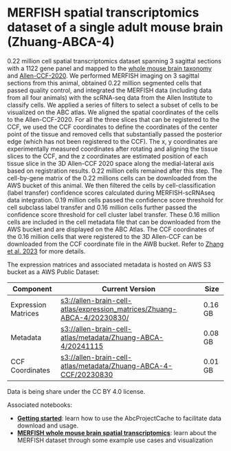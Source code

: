 # MERFISH spatial transcriptomics dataset of a single adult mouse brain (Zhuang-ABCA-4)

0.22 million cell spatial transcriptomics dataset spanning 3 sagittal sections
with a 1122 gene panel and mapped to the  [whole mouse brain taxonomy](WMB-taxonomy.md) and
[Allen-CCF-2020](Allen-CCF-2020.md). We performed MERFISH imaging on 3 sagittal sections from
this animal, obtained 0.22 million segmented cells that passed quality control,
and integrated the MERFISH data (including data from all four animals) with the
scRNA-seq data from the Allen Institute to classify cells. We applied a series
of filters to select a subset of cells to be visualized on the ABC atlas. We
aligned the spatial coordinates of the cells to the Allen-CCF-2020. For all the
three slices that can be registered to the CCF, we used the CCF coordinates to
define the coordinates of the center point of the tissue and removed cells that
substantially passed the posterior edge (which has not been registered to the
CCF). The x, y coordinates are experimentally measured coordinates after
rotating and aligning the tissue slices to the CCF, and the z coordinates are
estimated position of each tissue slice in the 3D Allen-CCF 2020 space along
the medial-lateral axis based on registration results. 0.22 million cells
remained after this step. The cell-by-gene matrix of the 0.22 millions cells
can be downloaded from the AWS bucket of this animal. We then filtered the
cells by cell-classification (label transfer) confidence scores calculated
during MERFISH-scRNAseq data integration. 0.19 million cells passed the
confidence score threshold for cell subclass label transfer and 0.16 million
cells further passed the confidence score threshold for cell cluster label
transfer. These 0.16 million cells are included in the cell metadata file that
can be downloaded from the AWS bucket and are displayed on the ABC Atlas. The
CCF coordinates of the 0.16 million cells that were registered to the 3D
Allen-CCF can be downloaded from the CCF coordinate file in the AWB bucket.
Refer to [Zhang et al. 2023](https://doi.org/10.1101/2023.03.06.531348) for more details.

The expression matrices and associated metadata is hosted on AWS S3 bucket as a
AWS Public Dataset:

| Component | Current Version | Size |
|---|--|---|
| Expression Matrices | [s3://allen-brain-cell-atlas/expression_matrices/Zhuang-ABCA-4/20230830/](https://allen-brain-cell-atlas.s3.us-west-2.amazonaws.com/index.html#expression_matrices/Zhuang-ABCA-4/20230830/) | 0.16 GB |
| Metadata | [s3://allen-brain-cell-atlas/metadata/Zhuang-ABCA-4/20241115](https://allen-brain-cell-atlas.s3.us-west-2.amazonaws.com/index.html#metadata/Zhuang-ABCA-4/20241115/) | 0.08 GB |
| CCF Coordinates | [s3://allen-brain-cell-atlas/metadata/Zhuang-ABCA-4-CCF/20230830](https://allen-brain-cell-atlas.s3.us-west-2.amazonaws.com/index.html#metadata/Zhuang-ABCA-4-CCF/20230830/) | 0.01 GB |

Data is being share under the CC BY 4.0 license.

Associated notebooks:
* [**Getting started**](../notebooks/getting_started.ipynb): learn how to use the AbcProjectCache to
  facilitate data download and usage.
* [**MERFISH whole mouse brain spatial transcriptomics**](../notebooks/zhuang_merfish_tutorial.ipynb): learn about the
  MERFISH dataset through some example use cases and visualization
